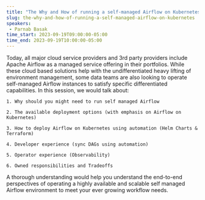 ```yaml
---
title: "The Why and How of running a self-managed Airflow on Kubernetes"
slug: the-why-and-how-of-running-a-self-managed-airflow-on-kubernetes
speakers:
 - Parnab Basak
time_start: 2023-09-19T09:00:00-05:00
time_end: 2023-09-19T10:00:00-05:00
---
```


Today, all major cloud service providers and 3rd party providers include Apache Airflow as a managed service offering in their portfolios. While these cloud based solutions help with the undifferentiated heavy lifting of environment management, some data teams are also looking to operate self-managed Airflow instances to satisfy specific differentiated capabilities. In this session, we would talk about:



    1. Why should you might need to run self managed Airflow

    2. The available deployment options (with emphasis on Airflow on Kubernetes)

    3. How to deploy Airflow on Kubernetes using automation (Helm Charts & Terraform)

    4. Developer experience (sync DAGs using automation)

    5. Operator experience (Observability) 

    6. Owned responsibilities and Tradeoffs 



A thorough understanding would help you understand the end-to-end perspectives of operating a highly available and scalable self managed Airflow environment to meet your ever growing workflow needs.

